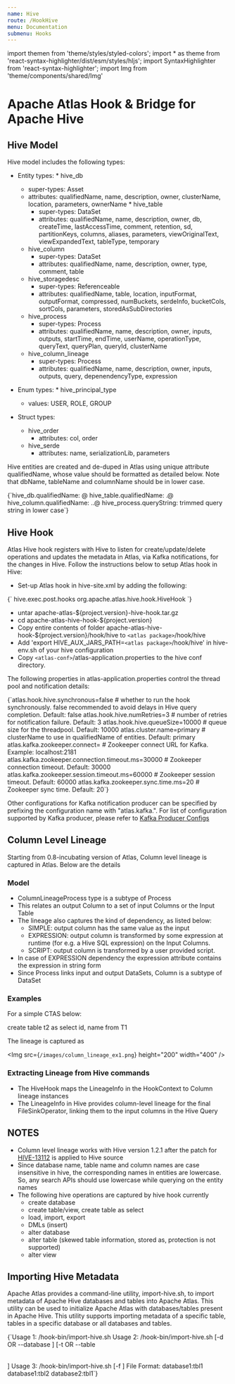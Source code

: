 ```yaml
---
name: Hive
route: /HookHive
menu: Documentation
submenu: Hooks
---
```


import  themen  from 'theme/styles/styled-colors';
import  * as theme  from 'react-syntax-highlighter/dist/esm/styles/hljs';
import SyntaxHighlighter from 'react-syntax-highlighter';
import Img from 'theme/components/shared/Img'

# Apache Atlas Hook & Bridge for Apache Hive


## Hive Model
Hive model includes the following types:
   * Entity types:
    * hive_db
      * super-types: Asset
      * attributes: qualifiedName, name, description, owner, clusterName, location, parameters, ownerName
    * hive_table
         * super-types: DataSet
         * attributes: qualifiedName, name, description, owner, db, createTime, lastAccessTime, comment, retention, sd, partitionKeys, columns, aliases, parameters, viewOriginalText, viewExpandedText, tableType, temporary
      * hive_column
         * super-types: DataSet
         * attributes: qualifiedName, name, description, owner, type, comment, table
      * hive_storagedesc
         * super-types: Referenceable
         * attributes: qualifiedName, table, location, inputFormat, outputFormat, compressed, numBuckets, serdeInfo, bucketCols, sortCols, parameters, storedAsSubDirectories
      * hive_process
         * super-types: Process
         * attributes: qualifiedName, name, description, owner, inputs, outputs, startTime, endTime, userName, operationType, queryText, queryPlan, queryId, clusterName
      * hive_column_lineage
         * super-types: Process
         * attributes: qualifiedName, name, description, owner, inputs, outputs, query, depenendencyType, expression


   * Enum types:
    * hive_principal_type
      * values: USER, ROLE, GROUP


   * Struct types:
     * hive_order
         * attributes: col, order
      * hive_serde
         * attributes: name, serializationLib, parameters


Hive entities are created and de-duped in Atlas using unique attribute qualifiedName, whose value should be formatted as detailed below. Note that dbName, tableName and columnName should be in lower case.

<SyntaxHighlighter wrapLines={true} language="shell" style={theme.dark}>
{`hive_db.qualifiedName:     <dbName>@<clusterName>
hive_table.qualifiedName:  <dbName>.<tableName>@<clusterName>
hive_column.qualifiedName: <dbName>.<tableName>.<columnName>@<clusterName>
hive_process.queryString:  trimmed query string in lower case`}
</SyntaxHighlighter>


## Hive Hook
Atlas Hive hook registers with Hive to listen for create/update/delete operations and updates the metadata in Atlas, via Kafka notifications, for the changes in Hive.
Follow the instructions below to setup Atlas hook in Hive:
  * Set-up Atlas hook in hive-site.xml by adding the following:

<SyntaxHighlighter wrapLines={true} language="xml" style={theme.dark}>
{`<property>
    <name>hive.exec.post.hooks</name>
      <value>org.apache.atlas.hive.hook.HiveHook</value>
  </property>`}
</SyntaxHighlighter>

  * untar apache-atlas-${project.version}-hive-hook.tar.gz
  * cd apache-atlas-hive-hook-${project.version}
  * Copy entire contents of folder apache-atlas-hive-hook-${project.version}/hook/hive to `<atlas package>`/hook/hive
  * Add 'export HIVE_AUX_JARS_PATH=`<atlas package>`/hook/hive' in hive-env.sh of your hive configuration
  * Copy `<atlas-conf>`/atlas-application.properties to the hive conf directory.


The following properties in atlas-application.properties control the thread pool and notification details:

<SyntaxHighlighter wrapLines={true} language="shell" style={theme.dark}>
{`atlas.hook.hive.synchronous=false # whether to run the hook synchronously. false recommended to avoid delays in Hive query completion. Default: false
atlas.hook.hive.numRetries=3      # number of retries for notification failure. Default: 3
atlas.hook.hive.queueSize=10000   # queue size for the threadpool. Default: 10000
atlas.cluster.name=primary # clusterName to use in qualifiedName of entities. Default: primary
atlas.kafka.zookeeper.connect=                    # Zookeeper connect URL for Kafka. Example: localhost:2181
atlas.kafka.zookeeper.connection.timeout.ms=30000 # Zookeeper connection timeout. Default: 30000
atlas.kafka.zookeeper.session.timeout.ms=60000    # Zookeeper session timeout. Default: 60000
atlas.kafka.zookeeper.sync.time.ms=20             # Zookeeper sync time. Default: 20`}
</SyntaxHighlighter>

Other configurations for Kafka notification producer can be specified by prefixing the configuration name with "atlas.kafka.". For list of configuration supported by Kafka producer, please refer to [Kafka Producer Configs](http://kafka.apache.org/documentation/#producerconfigs)

## Column Level Lineage

Starting from 0.8-incubating version of Atlas, Column level lineage is captured in Atlas. Below are the details

### Model

* ColumnLineageProcess type is a subtype of Process
* This relates an output Column to a set of input Columns or the Input Table
* The lineage also captures the kind of dependency, as listed below:
   * SIMPLE:     output column has the same value as the input
   * EXPRESSION: output column is transformed by some expression at runtime (for e.g. a Hive SQL expression) on the Input Columns.
   * SCRIPT:     output column is transformed by a user provided script.
* In case of EXPRESSION dependency the expression attribute contains the expression in string form
* Since Process links input and output DataSets, Column is a subtype of DataSet

### Examples
For a simple CTAS below:

<SyntaxHighlighter wrapLines={true} language="sql" style={theme.dark}>
create table t2 as select id, name from T1
</SyntaxHighlighter>

The lineage is captured as

<Img src={`/images/column_lineage_ex1.png`} height="200" width="400" />



### Extracting Lineage from Hive commands

  * The HiveHook maps the LineageInfo in the HookContext to Column lineage instances
  * The LineageInfo in Hive provides column-level lineage for the final FileSinkOperator, linking them to the input columns in the Hive Query

## NOTES

   * Column level lineage works with Hive version 1.2.1 after the patch for <a href="https://issues.apache.org/jira/browse/HIVE-13112">HIVE-13112</a> is applied to Hive source
   * Since database name, table name and column names are case insensitive in hive, the corresponding names in entities are lowercase. So, any search APIs should use lowercase while querying on the entity names
   * The following hive operations are captured by hive hook currently
      * create database
      * create table/view, create table as select
      * load, import, export
      * DMLs (insert)
      * alter database
      * alter table (skewed table information, stored as, protection is not supported)
      * alter view


## Importing Hive Metadata
Apache Atlas provides a command-line utility, import-hive.sh, to import metadata of Apache Hive databases and tables into Apache Atlas.
This utility can be used to initialize Apache Atlas with databases/tables present in Apache Hive.
This utility supports importing metadata of a specific table, tables in a specific database or all databases and tables.

<SyntaxHighlighter wrapLines={true} language="shell" style={theme.dark}>
{`Usage 1: <atlas package>/hook-bin/import-hive.sh
Usage 2: <atlas package>/hook-bin/import-hive.sh [-d <database regex> OR --database <database regex>] [-t <table regex> OR --table <table regex>]
Usage 3: <atlas package>/hook-bin/import-hive.sh [-f <filename>]
           File Format:
             database1:tbl1
             database1:tbl2
             database2:tbl1`}
</SyntaxHighlighter>
